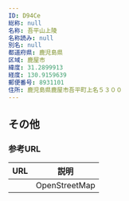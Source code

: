 ```yaml
---
ID: D94Ce
総称: null
名称: 吾平山上陵
名称読み: null
別名: null
都道府県: 鹿児島県
区域: 鹿屋市
緯度: 31.2899913
経度: 130.9159639
郵便番号: 8931101
住所: 鹿児島県鹿屋市吾平町上名５３００
---
```


## その他

### 参考URL

| URL | 説明          |
| --- | ------------- |
|     | OpenStreetMap |
